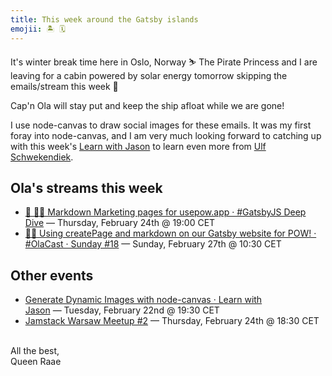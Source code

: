 ```yaml
---
title: This week around the Gatsby islands
emojii: 🏝 🗓
---
```


It's winter break time here in Oslo, Norway ⛷ The Pirate Princess and I are leaving for a cabin powered by solar energy tomorrow skipping the emails/stream this week 👑

Cap'n Ola will stay put and keep the ship afloat while we are gone!

I use node-canvas to draw social images for these emails. It was my first foray into node-canvas, and I am very much looking forward to catching up with this week's [Learn with Jason](https://www.learnwithjason.dev/simplify-and-unify-data-access-with-netlify-graph) to learn even more from [Ulf Schwekendiek](https://twitter.com/sulf).

## Ola's streams this week

- [🔴 🏴‍☠️ Markdown Marketing pages for usepow.app · #GatsbyJS Deep Dive](https://youtu.be/BzigfV2BiIE)&nbsp;—&nbsp;Thursday, February 24th @&nbsp;19:00&nbsp;CET
- [🔴⛵ Using createPage and markdown on our Gatsby website for POW! · #OlaCast · Sunday #18](https://youtu.be/hkGZiodGe7U)&nbsp;—&nbsp;Sunday, February 27th @&nbsp;10:30&nbsp;CET

## Other events

- [Generate Dynamic Images with node-canvas · Learn with Jason](https://www.learnwithjason.dev/simplify-and-unify-data-access-with-netlify-graph)&nbsp;—&nbsp;Tuesday, February 22nd @&nbsp;19:30&nbsp;CET
- [Jamstack Warsaw Meetup #2](https://www.meetup.com/jamstack-meetup-warsaw/events/283524699)&nbsp;—&nbsp;Thursday, February 24th @&nbsp;18:30&nbsp;CET

&nbsp;  
All the best,  
Queen Raae
